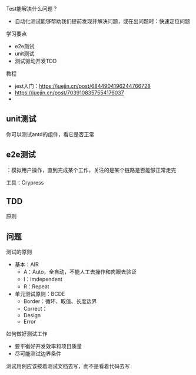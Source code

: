 Test能解决什么问题？

- 自动化测试能够帮助我们提前发现并解决问题，或在出问题时：快速定位问题

学习要点

- e2e测试
- unit测试
- 测试驱动开发TDD

教程

- jest入门：https://juejin.cn/post/6844904196244766728
- https://juejin.cn/post/7039108357554176037
- 

## unit测试

你可以测试antd的组件，看它是否正常

## e2e测试

：模拟用户操作，直到完成某个工作，关注的是某个链路是否能够正常走完

工具：Crypress

## TDD

原则

## 问题

测试的原则

- 基本：AIR
  - A：Auto，全自动，不能人工去操作和肉眼去验证
  - I：Imdependent
  - R：Repeat
- 单元测试原则：BCDE
  - Border：循环、取值、长度边界
  - Correct：
  - Design
  - Error

如何做好测试工作

- 要平衡好开发效率和项目质量
- 尽可能测试边界条件

测试用例应该按着测试文档去写，而不是看着代码去写

